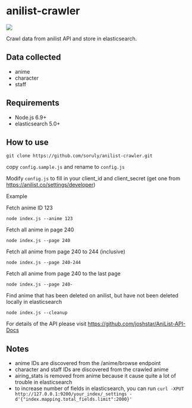 # anilist-crawler
[![](https://david-dm.org/soruly/anilist-crawler/status.svg)](https://david-dm.org/soruly/anilist-crawler)

Crawl data from anilist API and store in elasticsearch.

## Data collected
- anime
- character
- staff

## Requirements
- Node.js 6.9+
- elasticsearch 5.0+

## How to use
`git clone https://github.com/soruly/anilist-crawler.git`

copy `config.sample.js` and rename to `config.js`

Modify `config.js` to fill in your client_id and client_secret (get one from https://anilist.co/settings/developer)

Example

Fetch anime ID 123

`node index.js --anime 123`


Fetch all anime in page 240

`node index.js --page 240`


Fetch all anime from page 240 to 244 (inclusive)

`node index.js --page 240-244`


Fetch all anime from page 240 to the last page

`node index.js --page 240-`


Find anime that has been deleted on anilist, but have not been deleted locally in elasticsearch

`node index.js --cleanup`

For details of the API please visit https://github.com/joshstar/AniList-API-Docs

## Notes
- anime IDs are discovered from the /anime/browse endpoint
- character and staff IDs are discovered from the crawled anime
- airing_stats is removed from anime because it cause quite a lot of trouble in elasticsearch
- to increase number of fields in elasticsearch, you can run
`curl -XPUT http://127.0.0.1:9200/your_index/_settings -d'{"index.mapping.total_fields.limit":2000}'`

